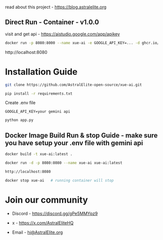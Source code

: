 read about this project - https://blog.astralelite.org

## Direct Run - Container - v1.0.0
visit and get api - https://aistudio.google.com/app/apikey
```bash
docker run -p 8080:8000 --name xue-ai -e GOOGLE_API_KEY=... -d ghcr.io/astralelite-open-source/xue-ai:v1.0.0
```
http://localhost:8080

# Installation Guide

```bash
git clone https://github.com/AstralElite-open-source/xue-ai.git
```
```bash
pip install -r requirements.txt
```
Create .env file
```text
GOOGLE_API_KEY=your gemini api
```
```bash
python app.py
```
## Docker Image Build  Run & stop Guide - make sure you have setup your .env file with gemini api

```bash
docker build -t xue-ai:latest .
```
```bash
docker run -d -p 8080:8080 --name xue-ai xue-ai:latest
```
```bash
http://localhost:8080
```
```bash
docker stop xue-ai   # running container will stop
```
# Join our community

- Discord - https://discord.gg/gPe5MMYpz9

- x - https://x.com/AstralEliteHQ

- Email - hi@AstralElite.org
